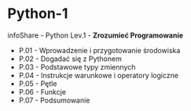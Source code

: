 # Python-1

infoShare - Python Lev.1 - **Zrozumieć Programowanie**

- P.01 - Wprowadzenie i przygotowanie środowiska
- P.02 - Dogadać się z Pythonem
- P.03 - Podstawowe typy zmiennych
- P.04 - Instrukcje warunkowe i operatory logiczne
- P.05 - Pętle
- P.06 - Funkcje
- P.07 - Podsumowanie
